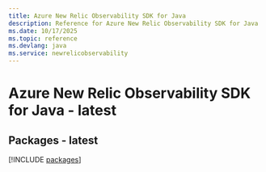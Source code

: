 ```yaml
---
title: Azure New Relic Observability SDK for Java
description: Reference for Azure New Relic Observability SDK for Java
ms.date: 10/17/2025
ms.topic: reference
ms.devlang: java
ms.service: newrelicobservability
---
```

# Azure New Relic Observability SDK for Java - latest
## Packages - latest
[!INCLUDE [packages](new-relic-observability-index.md)]
